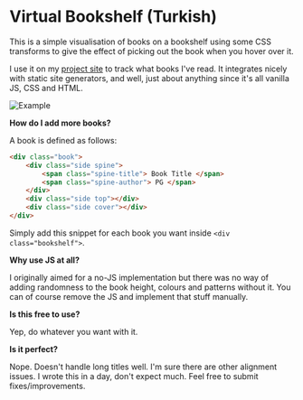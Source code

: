 # Virtual Bookshelf (Turkish)
This is a simple visualisation of books on a bookshelf using some CSS transforms to give the effect of picking out the book when you hover over it.

I use it on my [project site](1711.github.io/virtual-bookshelf/) to track what books I've read. It integrates nicely with static site generators, and well, just about anything since it's all vanilla JS, CSS and HTML.

![Example](https://i.ibb.co/X5t1Fct/Screenshot-2022-05-11-at-12-41-51.png)

**How do I add more books?**

A book is defined as follows:
```html
<div class="book">
    <div class="side spine">
        <span class="spine-title"> Book Title </span>
        <span class="spine-author"> PG </span>
    </div>
    <div class="side top"></div>
    <div class="side cover"></div>
</div>
```

Simply add this snippet for each book you want inside `<div class="bookshelf">`.

**Why use JS at all?**

I originally aimed for a no-JS implementation but there was no way of adding randomness to the book height, colours and patterns without it. You can of course remove the JS and implement that stuff manually.

**Is this free to use?**

Yep, do whatever you want with it.

**Is it perfect?**

Nope. Doesn't handle long titles well. I'm sure there are other alignment issues. I wrote this in a day, don't expect much. Feel free to submit fixes/improvements.
